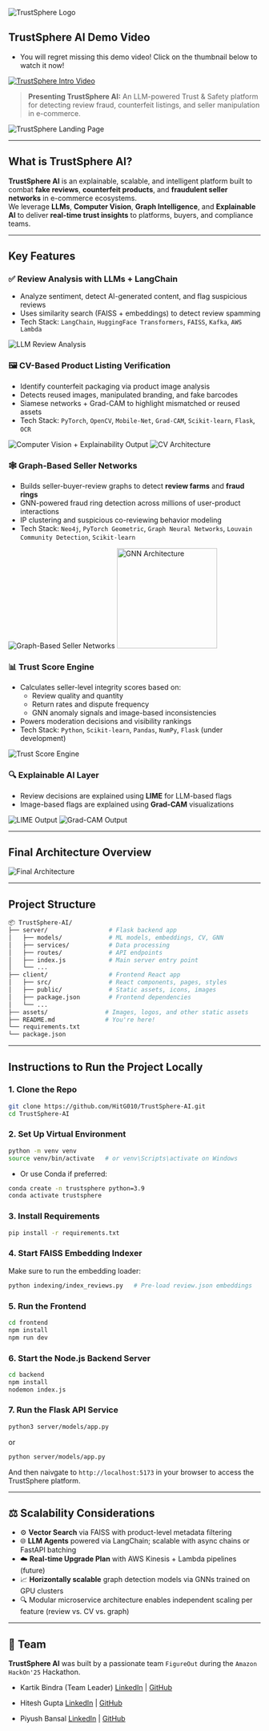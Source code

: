 ![TrustSphere Logo](./assets/trustSphereLogo1.png)

## TrustSphere AI Demo Video

- You will regret missing this demo video! Click on the thumbnail below to watch it now!

[![TrustSphere Intro Video](./assets/trustSphereThumbnail.png)](https://youtu.be/IsfnttIBfAc)

> **Presenting TrustSphere AI:**
> An LLM-powered Trust & Safety platform for detecting review fraud, counterfeit listings, and seller manipulation in e-commerce.

![TrustSphere Landing Page](./assets/landingPage.png)

---

## What is TrustSphere AI?

**TrustSphere AI** is an explainable, scalable, and intelligent platform built to combat **fake reviews**, **counterfeit products**, and **fraudulent seller networks** in e-commerce ecosystems.  
We leverage **LLMs**, **Computer Vision**, **Graph Intelligence**, and **Explainable AI** to deliver **real-time trust insights** to platforms, buyers, and compliance teams.

---

## Key Features

### ✅ Review Analysis with LLMs + LangChain

- Analyze sentiment, detect AI-generated content, and flag suspicious reviews
- Uses similarity search (FAISS + embeddings) to detect review spamming
- Tech Stack: `LangChain`, `HuggingFace Transformers`, `FAISS`, `Kafka`, `AWS Lambda`

![LLM Review Analysis](./assets/llmReviewAnalysisArchitecture.png)

### 🖼 CV-Based Product Listing Verification

- Identify counterfeit packaging via product image analysis
- Detects reused images, manipulated branding, and fake barcodes
- Siamese networks + Grad-CAM to highlight mismatched or reused assets
- Tech Stack: `PyTorch`, `OpenCV`, `Mobile-Net`, `Grad-CAM`, `Scikit-learn`, `Flask`, `OCR`

![Computer Vision + Explainability Output](./assets/pumaFake.jpg)
![CV Architecture](./assets/cvArchitecture.png)

### 🕸 Graph-Based Seller Networks

- Builds seller-buyer-review graphs to detect **review farms** and **fraud rings**
- GNN-powered fraud ring detection across millions of user-product interactions
- IP clustering and suspicious co-reviewing behavior modeling
- Tech Stack: `Neo4j`, `PyTorch Geometric`, `Graph Neural Networks`, `Louvain Community Detection`, `Scikit-learn`

![Graph-Based Seller Networks](./assets/gnnImg.jpg)
<img src="./assets/gnnArchitecture.png" alt="GNN Architecture" width="200"/>

### 📊 Trust Score Engine

- Calculates seller-level integrity scores based on:
  - Review quality and quantity
  - Return rates and dispute frequency
  - GNN anomaly signals and image-based inconsistencies
- Powers moderation decisions and visibility rankings
- Tech Stack: `Python`, `Scikit-learn`, `Pandas`, `NumPy`, `Flask` (under development)

![Trust Score Engine](./assets/trustEngineArchitecture.png)

### 🔍 Explainable AI Layer

- Review decisions are explained using **LIME** for LLM-based flags
- Image-based flags are explained using **Grad-CAM** visualizations

![LIME Output](./assets/LIMEOutput.jpg) ![Grad-CAM Output](./assets/gradCAMOutput.png)

---

## Final Architecture Overview

![Final Architecture](./assets/architecture_Trustsphere.png)

---

## Project Structure

```bash
📦 TrustSphere-AI/
├── server/                 # Flask backend app
│   ├── models/             # ML models, embeddings, CV, GNN
│   ├── services/           # Data processing
│   ├── routes/             # API endpoints
│   ├── index.js            # Main server entry point
│   └── ...
├── client/                 # Frontend React app
│   ├── src/                # React components, pages, styles
│   ├── public/             # Static assets, icons, images
│   ├── package.json        # Frontend dependencies
│   └── ...
├── assets/                # Images, logos, and other static assets
├── README.md              # You're here!
└── requirements.txt
└── package.json
```

---

## Instructions to Run the Project Locally

### 1. Clone the Repo

```bash
git clone https://github.com/HitG010/TrustSphere-AI.git
cd TrustSphere-AI
```

### 2. Set Up Virtual Environment

```bash
python -m venv venv
source venv/bin/activate   # or venv\Scripts\activate on Windows
```

- Or use Conda if preferred:

```bash
conda create -n trustsphere python=3.9
conda activate trustsphere
```

### 3. Install Requirements

```bash
pip install -r requirements.txt
```

### 4. Start FAISS Embedding Indexer

Make sure to run the embedding loader:

```bash
python indexing/index_reviews.py   # Pre-load review.json embeddings
```

### 5. Run the Frontend

```bash
cd frontend
npm install
npm run dev
```

### 6. Start the Node.js Backend Server

```bash
cd backend
npm install
nodemon index.js
```

### 7. Run the Flask API Service

```bash
python3 server/models/app.py
```

or

```bash
python server/models/app.py
```

And then naivgate to `http://localhost:5173` in your browser to access the TrustSphere platform.

---

## ⚖️ Scalability Considerations

- ⚙️ **Vector Search** via FAISS with product-level metadata filtering
- 🌐 **LLM Agents** powered via LangChain; scalable with async chains or FastAPI batching
- ☁️ **Real-time Upgrade Plan** with AWS Kinesis + Lambda pipelines (future)
- 📈 **Horizontally scalable** graph detection models via GNNs trained on GPU clusters
- 🔍 Modular microservice architecture enables independent scaling per feature (review vs. CV vs. graph)

---

## 👥 Team

**TrustSphere AI** was built by a passionate team `FigureOut` during the `Amazon HackOn'25` Hackathon.

- Kartik Bindra (Team Leader)
  [LinkedIn](https://www.linkedin.com/in/kartik-bindra/) | [GitHub](https://github.com/kartikbindra)

- Hitesh Gupta
  [LinkedIn](https://www.linkedin.com/in/hiteshgupta201105/) | [GitHub](https://github.com/HitG010)

- Piyush Bansal
  [LinkedIn](https://www.linkedin.com/in/piyush-bansal-673833298/) | [GitHub](https://github.com/Piyush-Bansal9)

